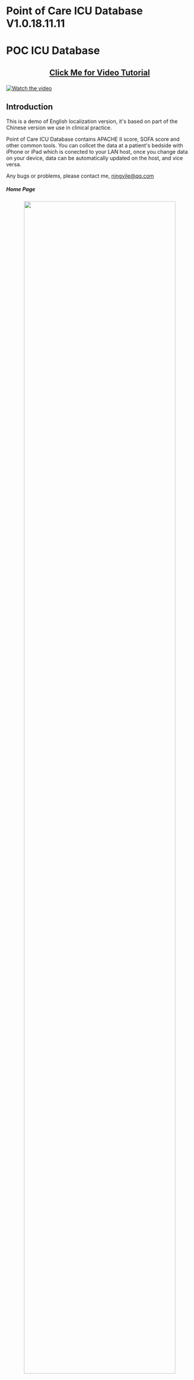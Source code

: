 # Point of Care ICU Database V1.0.18.11.11
# POC ICU Database






## <p align="center"> [Click Me for Video Tutorial](https://youtu.be/Sb5DvTK-gf4)</p>
[![Watch the video](https://github.com/ningyile/Point-of-Care-ICU-Database/raw/master/IMG/Video.jpg)](https://youtu.be/oYbqba3iLV0)




## Introduction
This is a demo of English localization version, it's based on part of the Chinese version we use in clinical practice.  
  
Point of Care ICU Database contains APACHE II score, SOFA score and other common tools. You can collcet the data at a patient's bedside with iPhone or iPad which is conected to your LAN host, once you change data on your device, data can be automatically updated on the host, and vice versa.  

Any bugs or problems, please contact me, ningyile@qq.com



##### Home Page
<p align="center">
  <img src="https://github.com/ningyile/Point-of-Care-ICU-Database/raw/master/IMG/UI01.jpg" width="90%" height="90%" />
</p>

#### Software Interface of PC
<p align="center">
  <img src="https://github.com/ningyile/Point-of-Care-ICU-Database/raw/master/IMG/UI02.jpg" width="90%" height="90%" />
</p>

#### Data Visualization of Patients
<p align="center">
  <img src="https://github.com/ningyile/Point-of-Care-ICU-Database/raw/master/IMG/UI03.jpg" width="90%" height="90%" />
</p>

#### Data Visualization of APACHE II
<p align="center">
  <img src="https://github.com/ningyile/Point-of-Care-ICU-Database/raw/master/IMG/UI05.jpg" width="90%" height="90%" />
</p>

#### Data Visualization of SOFA
<p align="center">
  <img src="https://github.com/ningyile/Point-of-Care-ICU-Database/raw/master/IMG/UI07.jpg" width="90%" height="90%" />
</p>

#### Software Interface of iPhone
<p align="center">
  <img src="https://github.com/ningyile/Point-of-Care-ICU-Database/raw/master/IMG/UI08.jpg" width="45%" height="45%" />
</p>
<p align="center">
  <img src="https://github.com/ningyile/Point-of-Care-ICU-Database/raw/master/IMG/UI09.jpg" width="45%" height="45%" />
</p>


>## How to use
Open "Point of Care ICU Database" on PC, MAC with FileMaker Pro 17 Advanced, or on iPhone, iPad with FileMaker Go 17. In particular, the software can be used on PC, MAC, iPhone or iPad stand alone or connected to a local area network(LAN) host. See instructions below or video tutorial of this app for more details.


>>### Account and initial password
You can log in the database with these default accounts and corresponding initial password.After logging in, you can change the password in setting.  

|Account    | Remark                      | Initial Password | Privilege |
|:---------:|:---------------------------:|:----------------:|:---------:|
| PI        | Principal Investigator      | 0                | PI        |
| CRA       | Clinical Research Associate | 0                | CRA       |
| Doctor A  | Sub Investigator            | 0                | Sub-I     |
| Doctor B  | Sub Investigator            | 0                | Sub-I     |
| Doctor C  | Sub Investigator            | 0                | Sub-I     |
| Doctor D  | Sub Investigator            | 0                | Sub-I     |
| DEC A     | Data Entry Clerk            | 0                | DEC       |
| DEC B     | Data Entry Clerk            | 0                | DEC       |
| DEC C     | Data Entry Clerk            | 0                | DEC       |
| DEC D     | Data Entry Clerk            | 0                | DEC       |
| Follow Up | Follow Up Clerk             | 0                | DEC       |  

>>### Detailed configuration for each account.  

|               | PI  | CRA | Sub-I  | DEC    |
|:-------------:|:---:|:---:|:------:|:------:|
| New Record    | YES | NO  | NO     | YES    |
| Delete        | YES | NO  | YES    | NO     |
| Print         | YES | YES | YES    | NO     |
| Import/Export | YES | NO  | YES    | NO     |
| SDV           | NO  | YES | NO     | NO     |
| Data Set      | ALL | ALL | Subset | Subset |



>>### How to use POC ICU Database on a standalone mobile device
1. Iphone or iPad connect PC, MAC via iTunes. Drag the app into FileMaker Go 17.
<p align="center">
  <img src="https://github.com/ningyile/Point-of-Care-ICU-Database/raw/master/IMG/Standalone01.jpg" width="90%" height="90%" />
</p>
<p align="center">
  <img src="https://github.com/ningyile/Point-of-Care-ICU-Database/raw/master/IMG/Standalone02.jpg" width="90%" height="90%" />
</p>
2. Open FileMaker Go 17, tap "Device" button, then you will see the app in the list.
<p align="center">
  <img src="https://github.com/ningyile/Point-of-Care-ICU-Database/raw/master/IMG/Standalone03.jpg" width="45%" height="45%" />
</p>

>>### How to use POC ICU Database on a device connected to the host
1. Make sure your devices and host are on the same LAN before connecting to the host. Open "Point of Care ICU Database" on your PC, MAC with FileMaker Pro 17 Advanced, click “Setting -> Sharing”.
<p align="center">
  <img src="https://github.com/ningyile/Point-of-Care-ICU-Database/raw/master/IMG/Host01.jpg" width="90%" height="90%" />
</p>
2. Set the "Network Sharing" selector to "ON".
<p align="center">
  <img src="https://github.com/ningyile/Point-of-Care-ICU-Database/raw/master/IMG/Host02.jpg" width="40%" height="40%" />
</p>
3. Open FileMaker Go 17, tap “Hosts -> Hosts”.
<p align="center">
  <img src="https://github.com/ningyile/Point-of-Care-ICU-Database/raw/master/IMG/Host03.jpg" width="45%" height="45%" />
</p>
4. You will see the local host in the list. The name depends on the name of your host. Then tap the host.
<p align="center">
  <img src="https://github.com/ningyile/Point-of-Care-ICU-Database/raw/master/IMG/Host04.jpg" width="45%" height="45%" />
</p>
5. Please choose "Connect" or "Always Permit Connection".
<p align="center">
  <img src="https://github.com/ningyile/Point-of-Care-ICU-Database/raw/master/IMG/Host05.jpg" width="45%" height="45%" />
</p>
6. Then you will see the app in the list. 
<p align="center">
  <img src="https://github.com/ningyile/Point-of-Care-ICU-Database/raw/master/IMG/Host06.jpg" width="45%" height="45%" />
</p>
7. The connection of PC or MAC to the LAN host is similar to mobile device. Open FileMaker Pro 17 Advanced, click “My Apps -> Add App -> From Hosts”.
<p align="center">
  <img src="https://github.com/ningyile/Point-of-Care-ICU-Database/raw/master/IMG/Host07.jpg" width="90%" height="90%" />
</p>



## QR Code Plugin
YEEPlugin is developed by [HeavenToNite(Gabriel)](https://github.com/OrcaData/YEEPlugin). With QR Code plugin, you can quickly navigate to a specific record with barcode sanner or build-in camera. Of course, other functionalities of this app are not affected without QR Code plugin. 

## Installation of QR Code Plugin 
1. • Yee.fmplugin　　　　 Mac  
   • YEEPlugin.fmx　　　　Win 32-bit Operating System  
   • YEEPlugin.fmx64　　　Win 64-bit Operating System  
   
2. Copy the plugin of the corresponding platform to the Extension folder. In this case, operating system is X64.
The file path is “X:\Program Files\FileMaker\FileMaker Pro 17 Advanced\Extensions”, “X” is your disk drive.
<p align="center">
  <img src="https://github.com/ningyile/Point-of-Care-ICU-Database/raw/master/IMG/Plugin01.jpg" width="90%" height="90%" />
</p>
<p align="center">
  <img src="https://github.com/ningyile/Point-of-Care-ICU-Database/raw/master/IMG/Plugin02.jpg" width="90%" height="90%" />
</p>
3. Open FileMaker Pro 17 Advanced, click “Edit -> Preferences -> Plug-ins”, check the YeePlugin, click "OK".
<p align="center">
  <img src="https://github.com/ningyile/Point-of-Care-ICU-Database/raw/master/IMG/Plugin03.jpg" width="90%" height="90%" />
</p>

## How to import dummy data
1. Open "Point of Care ICU Database" on your PC, MAC with FileMaker Pro 17 Advanced, click “Setting -> Import”.
<p align="center">
  <img src="https://github.com/ningyile/Point-of-Care-ICU-Database/raw/master/IMG/ImportData01.jpg" width="90%" height="90%" />
</p>
2. Choose the excel file you want to import, click "Open".
<p align="center">
  <img src="https://github.com/ningyile/Point-of-Care-ICU-Database/raw/master/IMG/ImportData02.jpg" width="90%" height="90%" />
</p>
3. Ensure that the imported data is consistent with the target table, the “Source Fields” is consistent with the “Target Fields”. And do not import the first record.
<p align="center">
  <img src="https://github.com/ningyile/Point-of-Care-ICU-Database/raw/master/IMG/ImportData03.jpg" width="90%" height="90%" />
</p>
4. Check the single box of “Perform auto-enter options while......”.
<p align="center">
  <img src="https://github.com/ningyile/Point-of-Care-ICU-Database/raw/master/IMG/ImportData04.jpg" width="40%" height="40%" />
</p>
5. Import terminated successfully without warnings. Similarly, you can import data from your lower version of the database into a later updated version.
<p align="center">
  <img src="https://github.com/ningyile/Point-of-Care-ICU-Database/raw/master/IMG/ImportData05.jpg" width="40%" height="40%" />
</p>


## DISCLAIMER
All calculations must be confirmed before use. The author make no claims of the accuracy of the information. These information is not a substitute for clinical judgement. The author shall not be liable for any special, consequential, or exemplary damages resulting in whole or part from any user's use of or reliance upon this material.

